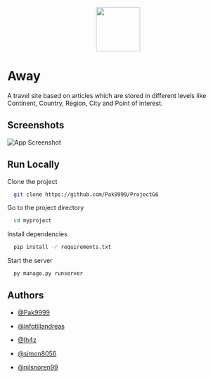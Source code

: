 
<div align="center">
  <img src="https://i.imgur.com/AasxKrO.png" width="100" height="100">
</div>

# Away 

A travel site based on articles which are stored in different levels like Continent, Country, Region, City and Point of interest.

## Screenshots

![App Screenshot](demo/RESOURCE/firefox_TkKSez9KHu-ezgif.com-optimize(1).gif)

## Run Locally

Clone the project

```bash
  git clone https://github.com/Pak9999/ProjectG6
```

Go to the project directory

```bash
  cd myproject
```

Install dependencies 

```bash
  pip install -r requirements.txt
```

Start the server

```bash
  py manage.py runserver
```

## Authors

- [@Pak9999](https://www.github.com/pak9999)

- [@infotillandreas](https://www.github.com/infotillandreas)

- [@Ih4z](https://www.github.com/Ih4z)

- [@simon8056](https://www.github.com/simon8056)

- [@nilsnoren99](https://www.github.com/nilsnoren99)
